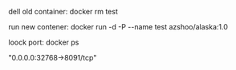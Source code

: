 dell old container:
docker rm test

run new contener:
docker run -d -P --name test azshoo/alaska:1.0

loock port: 
docker ps 

"0.0.0.0:32768->8091/tcp"
